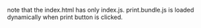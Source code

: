 note that the index.html has only index.js.
print.bundle.js is loaded dynamically when print button is clicked.